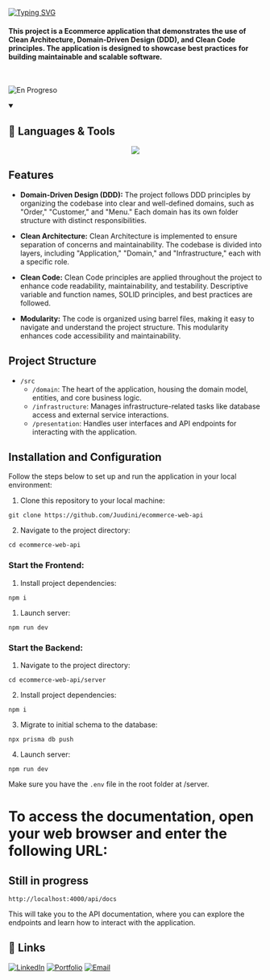 [![Typing SVG](https://readme-typing-svg.demolab.com?font=Fira+Code&weight=800&size=52&duration=2500&pause=600&color=1AF7F5&center=true&vCenter=true&repeat=false&random=false&width=1800&lines=ECOMMERCE+API++with+Clean+Architecture+DDD+and+Clean+Code)](https://git.io/typing-svg)

#### This project is a Ecommerce application that demonstrates the use of Clean Architecture, Domain-Driven Design (DDD), and Clean Code principles. The application is designed to showcase best practices for building maintainable and scalable software.

<br>

![En Progreso](https://img.shields.io/badge/Status-In%20Progress-yellow)

<details open> 
  <summary><h2>🧩 Languages & Tools</h2></summary>
    
<p align="center">
  <a href="https://skillicons.dev">
    <img src="https://skillicons.dev/icons?i=typescript,nodejs,express,postgresql,jest,postman,nextjs&perline=9" />
  </a>
</p>
</details>

## Features

-   **Domain-Driven Design (DDD):** The project follows DDD principles by organizing the codebase into clear and well-defined domains, such as "Order," "Customer," and "Menu." Each domain has its own folder structure with distinct responsibilities.

-   **Clean Architecture:** Clean Architecture is implemented to ensure separation of concerns and maintainability. The codebase is divided into layers, including "Application," "Domain," and "Infrastructure," each with a specific role.

-   **Clean Code:** Clean Code principles are applied throughout the project to enhance code readability, maintainability, and testability. Descriptive variable and function names, SOLID principles, and best practices are followed.

-   **Modularity:** The code is organized using barrel files, making it easy to navigate and understand the project structure. This modularity enhances code accessibility and maintainability.

## Project Structure

-   `/src`
    -   `/domain`: The heart of the application, housing the domain model, entities, and core business logic.
    -   `/infrastructure`: Manages infrastructure-related tasks like database access and external service interactions.
    -   `/presentation`: Handles user interfaces and API endpoints for interacting with the application.

## Installation and Configuration

Follow the steps below to set up and run the application in your local environment:

1. Clone this repository to your local machine:

```
git clone https://github.com/Juudini/ecommerce-web-api
```

2. Navigate to the project directory:

```
cd ecommerce-web-api
```

### Start the Frontend:

1. Install project dependencies:

```
npm i
```

1. Launch server:

```
npm run dev
```

### Start the Backend:

1. Navigate to the project directory:

```
cd ecommerce-web-api/server
```

2. Install project dependencies:

```
npm i
```

3. Migrate to initial schema to the database:

```
npx prisma db push
```

4. Launch server:

```
npm run dev
```

Make sure you have the `.env` file in the root folder at /server.

# To access the documentation, open your web browser and enter the following URL:

## Still in progress

```
http://localhost:4000/api/docs
```

This will take you to the API documentation, where you can explore the endpoints and learn how to interact with the application.

## 🔗 Links

<a href="https://www.linkedin.com/in/juandebandi/"><img alt="LinkedIn" title="LinkedIn" src="https://custom-icon-badges.demolab.com/badge/-LinkedIn-231b2e?style=for-the-badge&logoColor=F8D866&logo=LinkedIn"/></a>
<a href="https://juandebandi.dev/"><img alt="Portfolio" title="Portfolio" src="https://custom-icon-badges.demolab.com/badge/-|Portfolio-1F222E?style=for-the-badge&logoColor=F8D866&logo=link-external"/></a>
<a href="mailto:juudinidev@gmail.com">
<img src="https://custom-icon-badges.demolab.com/badge/-Email-231b2e?style=for-the-badge&logoColor=F8D866&logo=gmail" alt="Email">
</a>

